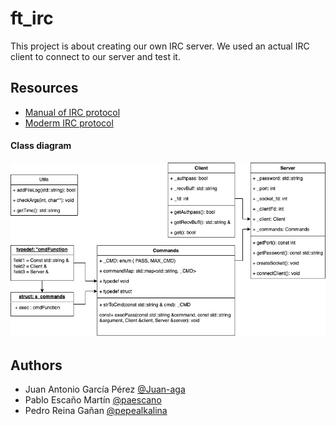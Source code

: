 # ft_irc

This project is about creating our own IRC server. We used an actual IRC client to connect to our server and test it.

## Resources

* [Manual of IRC protocol](https://www.rfc-es.org/rfc/rfc1459-es.txt)
* [Moderm IRC protocol](https://modern.ircdocs.horse/)

#### Class diagram

![](ft_irc-Page-2.jpg)

## Authors

- Juan Antonio García Pérez [@Juan-aga](https://github.com/Juan-aga)
- Pablo Escaño Martín [@paescano](https://github.com/Pescano)
- Pedro Reina Gañan [@pepealkalina](https://github.com/pepealkalina)
